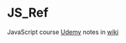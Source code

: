 # JS_Ref
JavaScript course [Udemy](https://www.udemy.com/javascript-bootcamp-2016/) notes in [wiki](https://github.com/SelfishHellfish/JS_Ref/wiki)
